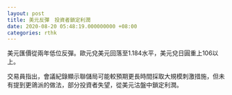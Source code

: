 ```yaml
---
layout: post
title: 美元反彈　投資者鎖定利潤
date: 2020-08-20 05:48:19.000000000 +08:00
categories: rthk
---
```


美元匯價從兩年低位反彈。歐元兌美元回落至1.184水平，美元兌日圓重上106以上。

交易員指出，會議紀錄顯示聯儲局可能較預期更長時間採取大規模刺激措施，但未有提到更鴿派的做法，部分投資者失望，從美元沽盤中鎖定利潤。
